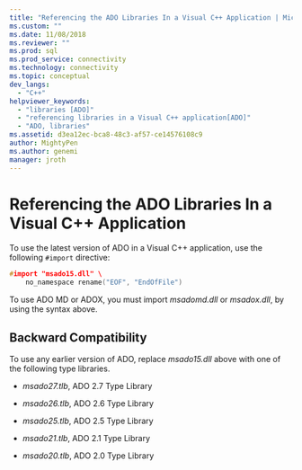 ```yaml
---
title: "Referencing the ADO Libraries In a Visual C++ Application | Microsoft Docs"
ms.custom: ""
ms.date: 11/08/2018
ms.reviewer: ""
ms.prod: sql
ms.prod_service: connectivity
ms.technology: connectivity
ms.topic: conceptual
dev_langs: 
  - "C++"
helpviewer_keywords: 
  - "libraries [ADO]"
  - "referencing libraries in a Visual C++ application[ADO]"
  - "ADO, libraries"
ms.assetid: d3ea12ec-bca8-48c3-af57-ce14576108c9
author: MightyPen
ms.author: genemi
manager: jroth
---
```

# Referencing the ADO Libraries In a Visual C++ Application
To use the latest version of ADO in a Visual C++ application, use the following `#import` directive:  
  
```cpp
#import "msado15.dll" \  
    no_namespace rename("EOF", "EndOfFile")  
```  
  
 To use ADO MD or ADOX, you must import *msadomd.dll* or *msadox.dll*, by using the syntax above.  
  
## Backward Compatibility  
 To use any earlier version of ADO, replace *msado15.dll* above with one of the following type libraries.  
  
-   *msado27.tlb*, ADO 2.7 Type Library  
  
-   *msado26.tlb*, ADO 2.6 Type Library  
  
-   *msado25.tlb*, ADO 2.5 Type Library  
  
-   *msado21.tlb*, ADO 2.1 Type Library  
  
-   *msado20.tlb*, ADO 2.0 Type Library

